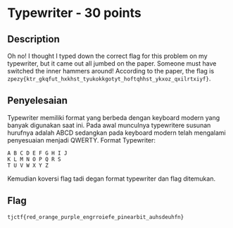 # Typewriter - 30 points
## Description

Oh no! I thought I typed down the  correct flag for this problem on my typewriter, but it came out all jumbed on the paper. Someone must have switched the inner hammers around! According to the paper, the flag is `zpezy{ktr_gkqfut_hxkhst_tyukokkgotyt_hoftqhhst_ykxoz_qxilrtxiyf}`.

## Penyelesaian

Typewriter memiliki format yang berbeda dengan keyboard modern yang banyak digunakan saat ini. Pada awal munculnya typewritere susunan hurufnya adalah ABCD sedangkan pada keyboard modern telah mengalami penyesuaian menjadi QWERTY.
Format Typewriter:
```
A B C D E F G H I J
K L M N O P Q R S
T U V W X Y Z
```

Kemudian koversi flag tadi degan format typewriter dan flag ditemukan.

## Flag

```
tjctf{red_orange_purple_engrroiefe_pinearbit_auhsdeuhfn}
```